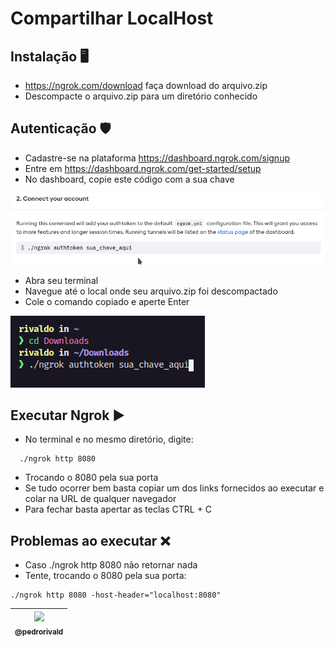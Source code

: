 # Compartilhar LocalHost

## Instalação :desktop_computer:
* https://ngrok.com/download faça download do arquivo.zip
* Descompacte o arquivo.zip para um diretório conhecido

## Autenticação :shield:
* Cadastre-se na plataforma https://dashboard.ngrok.com/signup
* Entre em https://dashboard.ngrok.com/get-started/setup
* No dashboard, copie este código com a sua chave

<img src="https://github.com/pedrorivald/compartilhar-localhost/blob/main/img/autenticacao.png"/>

* Abra seu terminal
* Navegue até o local onde seu arquivo.zip foi descompactado
* Cole o comando copiado e aperte Enter 

<img src="https://github.com/pedrorivald/compartilhar-localhost/blob/main/img/autenticacao-terminal.png"/>

## Executar Ngrok :arrow_forward:
* No terminal e no mesmo diretório, digite:
```
  ./ngrok http 8080
```
* Trocando o 8080 pela sua porta
* Se tudo ocorrer bem basta copiar um dos links fornecidos ao executar e colar na URL de qualquer navegador
* Para fechar basta apertar as teclas CTRL + C

## Problemas ao executar :x:
* Caso ./ngrok http 8080 não retornar nada
* Tente, trocando o 8080 pela sua porta:
```
./ngrok http 8080 -host-header="localhost:8080"
```

| [<img src="https://avatars2.githubusercontent.com/u/61600036?s=150&u=3ac690ed826fc73ec79c08d70e8c77e0efdc5d5b&v=4"><br><sub>@pedrorivald</sub>](https://github.com/pedrorivald) |
| :---: |
